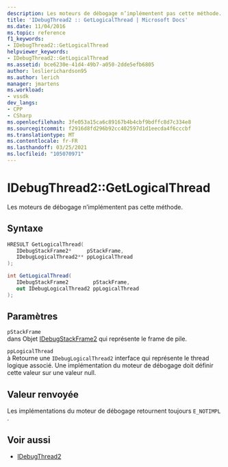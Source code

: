 ```yaml
---
description: Les moteurs de débogage n’implémentent pas cette méthode.
title: 'IDebugThread2 :: GetLogicalThread | Microsoft Docs'
ms.date: 11/04/2016
ms.topic: reference
f1_keywords:
- IDebugThread2::GetLogicalThread
helpviewer_keywords:
- IDebugThread2::GetLogicalThread
ms.assetid: bce6230e-41d4-49b7-a050-2dde5efb6805
author: leslierichardson95
ms.author: lerich
manager: jmartens
ms.workload:
- vssdk
dev_langs:
- CPP
- CSharp
ms.openlocfilehash: 3fe053a15ca6c89167b4b4cbf9bdffc8d7c334e8
ms.sourcegitcommit: f2916d8fd296b92cc402597d1d1eecda4f6cccbf
ms.translationtype: MT
ms.contentlocale: fr-FR
ms.lasthandoff: 03/25/2021
ms.locfileid: "105070971"
---
```

# <a name="idebugthread2getlogicalthread"></a>IDebugThread2::GetLogicalThread
Les moteurs de débogage n’implémentent pas cette méthode.

## <a name="syntax"></a>Syntaxe

```cpp
HRESULT GetLogicalThread( 
   IDebugStackFrame2*     pStackFrame,
   IDebugLogicalThread2** ppLogicalThread
);
```

```csharp
int GetLogicalThread( 
   IDebugStackFrame2        pStackFrame,
   out IDebugLogicalThread2 ppLogicalThread
);
```

## <a name="parameters"></a>Paramètres
`pStackFrame`\
dans Objet [IDebugStackFrame2](../../../extensibility/debugger/reference/idebugstackframe2.md) qui représente le frame de pile.

`ppLogicalThread`\
à Retourne une `IDebugLogicalThread2` interface qui représente le thread logique associé. Une implémentation du moteur de débogage doit définir cette valeur sur une valeur null.

## <a name="return-value"></a>Valeur renvoyée
 Les implémentations du moteur de débogage retournent toujours `E_NOTIMPL` .

## <a name="see-also"></a>Voir aussi
- [IDebugThread2](../../../extensibility/debugger/reference/idebugthread2.md)
